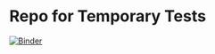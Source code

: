 # Repo for Temporary Tests

[![Binder](https://mybinder.org/badge_logo.svg)](https://mybinder.org/v2/gh/huqy/var/master)

